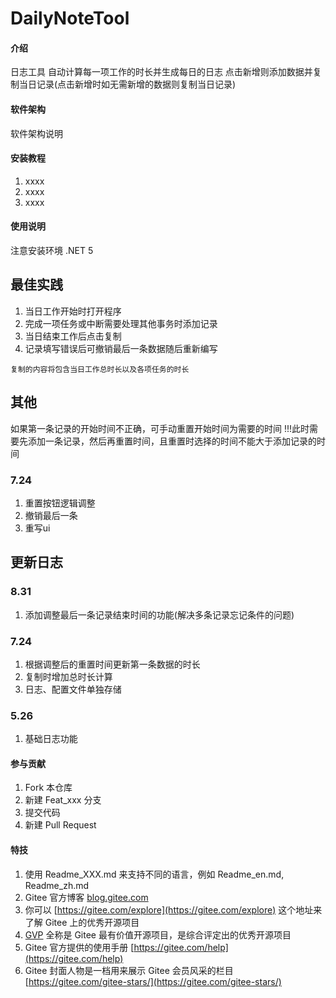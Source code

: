# DailyNoteTool

#### 介绍
日志工具
自动计算每一项工作的时长并生成每日的日志
点击新增则添加数据并复制当日记录(点击新增时如无需新增的数据则复制当日记录)


#### 软件架构
软件架构说明


#### 安装教程

1.  xxxx
2.  xxxx
3.  xxxx

#### 使用说明

注意安装环境 .NET 5


## 最佳实践

1. 当日工作开始时打开程序
2. 完成一项任务或中断需要处理其他事务时添加记录
3. 当日结束工作后点击复制
4. 记录填写错误后可撤销最后一条数据随后重新编写

```
复制的内容将包含当日工作总时长以及各项任务的时长
```


## 其他

如果第一条记录的开始时间不正确，可手动重置开始时间为需要的时间
!!!此时需要先添加一条记录，然后再重置时间，且重置时选择的时间不能大于添加记录的时间

### 7.24

1. 重置按钮逻辑调整
2. 撤销最后一条
3. 重写ui

## 更新日志

### 8.31

1. 添加调整最后一条记录结束时间的功能(解决多条记录忘记条件的问题)

### 7.24

1. 根据调整后的重置时间更新第一条数据的时长
2. 复制时增加总时长计算
3. 日志、配置文件单独存储

### 5.26  

1. 基础日志功能

#### 参与贡献

1.  Fork 本仓库
2.  新建 Feat_xxx 分支
3.  提交代码
4.  新建 Pull Request


#### 特技

1.  使用 Readme\_XXX.md 来支持不同的语言，例如 Readme\_en.md, Readme\_zh.md
2.  Gitee 官方博客 [blog.gitee.com](https://blog.gitee.com)
3.  你可以 [https://gitee.com/explore](https://gitee.com/explore) 这个地址来了解 Gitee 上的优秀开源项目
4.  [GVP](https://gitee.com/gvp) 全称是 Gitee 最有价值开源项目，是综合评定出的优秀开源项目
5.  Gitee 官方提供的使用手册 [https://gitee.com/help](https://gitee.com/help)
6.  Gitee 封面人物是一档用来展示 Gitee 会员风采的栏目 [https://gitee.com/gitee-stars/](https://gitee.com/gitee-stars/)
